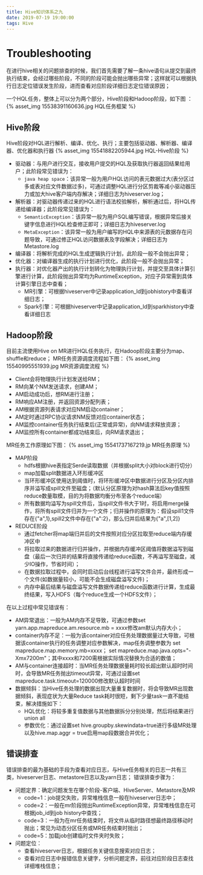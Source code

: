 ```yaml
---
title: Hive知识体系之九
date: 2019-07-19 19:00:00
tags: Hive
---
```


# Troubleshooting
在进行hive相关的问题排查的时候，我们首先需要了解一条hive语句从提交到最终执行结束，会经过哪些阶段，不同的阶段可能会抛出哪些异常；这样就可以根据执行日志定位错误发生阶段，进而查看对应阶段详细日志定位错误原因；

<!-- more -->


一个HQL任务，整体上可以分为两个部分，Hive阶段和Hadoop阶段，如下图 ：
{% asset_img 15538391160636.jpg HQL任务框架 %}
## Hive阶段
Hive阶段对HQL进行解析、编译、优化、执行；主要包括驱动器、解析器、编译器、优化器和执行器
{% asset_img 15541882205944.jpg HQL-Hive阶段 %}

+ 驱动器：与用户进行交互，接收用户提交的HQL及获取执行器返回结果给用户；此阶段常见错误为：
    + `java heap space`：该异常一般为用户HQL访问的表元数据过大(表分区过多或表对应文件数据过多)，可通过调整HQL进行分区剪裁等减小驱动器压力或加大hive客户端内存解决；详细日志为hiveserver.log；
+ 解析器：对驱动器传递过来的HQL进行语法校验解析，解析通过后，将HQL传递给编译器；此阶段常见错误为：
    + `SemanticException`：该异常一般为用户SQL编写错误，根据异常后接关键字信息进行HQL检查修正即可；详细日志为hiveserver.log
    + `MetaException`：该异常一般为用户编写的HQL中来源表的元数据存在问题导致，可通过修正HQL访问数据表及字段解决；详细日志为Metastore.log
+ 编译器：将解析完成的HQL生成逻辑执行计划，此阶段一般不会抛出异常；
+ 优化器：对编译器生成的执行计划进行优化，此阶段一般不会抛出异常；
+ 执行器：对优化器产出的执行计划转化为物理执行计划，并提交至具体计算引擎进行计算，此阶段抛出异常均为RuntimeException，对应子异常需到具体计算引擎日志中查看；
    + MR引擎：可根据hiveserver中记录application_Id到jobhistory中查看详细日志；
    + Spark引擎：可根据hiveserver中记录application_Id到sparkhistory中查看详细日志

## Hadoop阶段
目前主流使用Hive on MR进行HQL任务执行，在Hadoop阶段主要分为map、shuffle和reduce；
MR任务资源调度流程如下图：
{% asset_img 15540995551939.jpg MR资源调度流程 %}

+ Client会将物理执行计划发送给RM；
+ RM向某个NM发送请求，创建AM；
+ AM启动成功后，想RM进行注册；
+ RM响应AM注册，并返回资源分配列表；
+ AM根据资源列表请求对应NM启动container；
+ AM定时通过RPC协议请求NM反馈对应container状态；
+ AM监控container任务执行结束后(正常或异常)，向NM请求释放资源；
+ AM监控所有container都成功结束后，向RM请求退出；

MR任务工作原理如下图：
{% asset_img 15541737167219.jp MR任务原理 %}

+ MAP阶段
    + hdfs根据hive表指定Serde读取数据（并根据split大小对block进行切分）
    + map加载split数据进入环形缓冲区
    + 当环形缓冲区使用达到阈值时，将环形缓冲区中数据进行分区及分区内排序并溢写成spill文件至磁盘；（默认分区原理为对hash算法后key值按照reduce数量取模，目的为将数据均衡分布至各个reduce端）
    + 所有数据均溢写为spill文件后，当spill文件书大于1时，将启用merge操作，将所有spill文件归并为一个文件；归并操作的原理为：假设spill1文件存在{"a",1},spill2文件中存在{"a":2}，那么归并后结果为{"a",[1,2]}
+ REDUCE阶段
    + 通过fetcher将map端归并后的文件按照对应分区拉取至reduce端内存缓冲区中
    + 将拉取过来的数据进行归并操作，并根据内存缓冲区阈值将数据溢写到磁盘（最后一次归并的结果将直接传递给reduce函数，不再溢写至磁盘，减少IO操作，节省时间）；
    + 在数据拉取过程中，会同时启动后台线程进行溢写文件合并，最终形成一个文件(如数据量较小，可能不会生成磁盘溢写文件)；
    + 内存中最后结果与磁盘溢写文件数据传递给reduce函数进行计算，生成最终结果，写入HDFS（每个reduce生成一个HDFS文件）；

在以上过程中常见错误有：
+ AM异常退出：一般为AM内存不足导致，可通过参数set yarn.app.mapreduce.am.resource.mb = xxxx修改am默认内存大小；
+ container内存不足：一般为该container对应任务处理数据量过大导致，可根据该container执行的任务调整对应参数解决，map任务调整参数为 set mapreduce.map.memory.mb=xxxx； set mapreduce.map.java.opts="-Xmx7200m"；其中xxxx和7200需根据实际情况替换为合适的数值；
+ AM与container连接超时：当MR任务处理数据量耗时较长超出默认超时时间时，会导致MR任务抛出timeout异常，可通过设置set  mapreduce.task.timeout=120000修改默认超时时间
+ 数据倾斜：当Hive任务处理的数据出现大量重复数据时，将会导致MR出现数据倾斜，表现症状为大量Reduce task耗时很短，剩下少量task一直不能结束，解决措施如下：
    + HQL优化：将较多重复值数据与其他数据拆分分别处理，然后将结果进行union all
    + 参数优化：通过设置set hive.groupby.skewindata=true进行多级MR处理以及hive.map.aggr = true启用map段数据合并优化；


## 错误排查
错误排查的最为基础的手段为查看对应日志，与Hive任务相关的日志一共有三类，hiveserver日志、metastore日志以及yarn日志；
错误排查步骤为：
* 问题定界：确定问题发生在哪个阶段-客户端、HiveServer、Metastore及MR
    * code=1：job提交失败，异常堆栈信息一般在hiveserver日志中；
    * code=2：一般在mr阶段抛出RuntimeException异常，异常堆栈信息在可根据job_id到job history中查找；
    * code=3：一般为在mr任务结束时，将文件从临时路径想最终路径移动时抛出；常见为动态分区任务或MR任务结束时抛出；
    * code=5：加载job创建临时文件夹时失败；
* 问题定位：
    * 查看hiveserver日志，根据任务关键信息搜索对应日志；
    * 查看对应日志中报错信息关键字，分析问题定界，前往对应阶段日志查找详细堆栈信息；    
    
    

